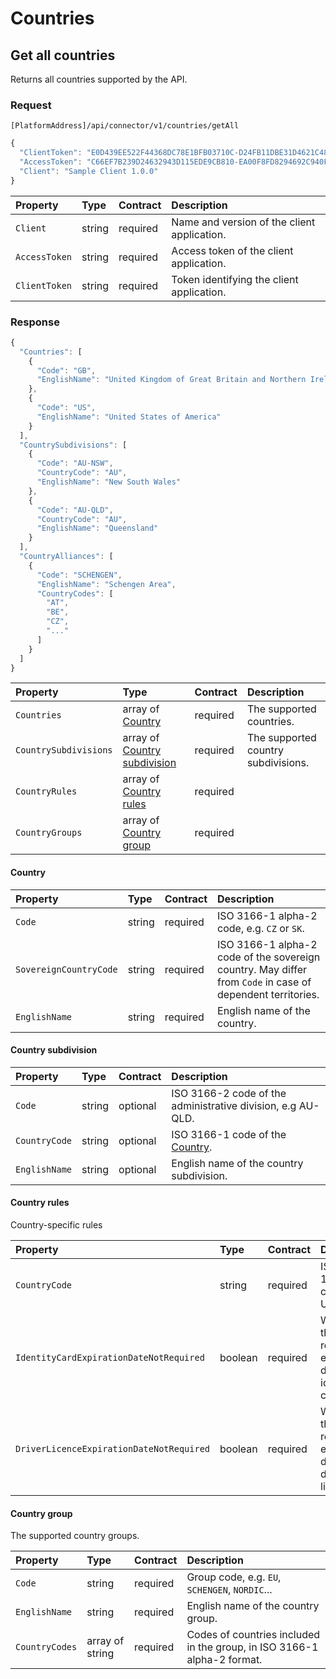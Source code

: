 <!-- AUTOMATICALLY GENERATED, DO NOT MODIFY -->
# Countries

## Get all countries

Returns all countries supported by the API.

### Request

`[PlatformAddress]/api/connector/v1/countries/getAll`

```javascript
{
  "ClientToken": "E0D439EE522F44368DC78E1BFB03710C-D24FB11DBE31D4621C4817E028D9E1D",
  "AccessToken": "C66EF7B239D24632943D115EDE9CB810-EA00F8FD8294692C940F6B5A8F9453D",
  "Client": "Sample Client 1.0.0"
}
```

| Property | Type | Contract | Description |
| :-- | :-- | :-- | :-- |
| `Client` | string | required | Name and version of the client application. |
| `AccessToken` | string | required | Access token of the client application. |
| `ClientToken` | string | required | Token identifying the client application. |

### Response

```javascript
{
  "Countries": [
    {
      "Code": "GB",
      "EnglishName": "United Kingdom of Great Britain and Northern Ireland"
    },
    {
      "Code": "US",
      "EnglishName": "United States of America"
    }
  ],
  "CountrySubdivisions": [
    {
      "Code": "AU-NSW",
      "CountryCode": "AU",
      "EnglishName": "New South Wales"
    },
    {
      "Code": "AU-QLD",
      "CountryCode": "AU",
      "EnglishName": "Queensland"
    }
  ],
  "CountryAlliances": [
    {
      "Code": "SCHENGEN",
      "EnglishName": "Schengen Area",
      "CountryCodes": [
        "AT",
        "BE",
        "CZ",
        "..."
      ]
    }
  ]
}
```

| Property | Type | Contract | Description |
| :-- | :-- | :-- | :-- |
| `Countries` | array of [Country](#country) | required | The supported countries. |
| `CountrySubdivisions` | array of [Country subdivision](#country-subdivision) | required | The supported country subdivisions. |
| `CountryRules` | array of [Country rules](#country-rules) | required |  |
| `CountryGroups` | array of [Country group](#country-group) | required |  |

#### Country

| Property | Type | Contract | Description |
| :-- | :-- | :-- | :-- |
| `Code` | string | required | ISO 3166-1 alpha-2 code, e.g. `CZ` or `SK`. |
| `SovereignCountryCode` | string | required | ISO 3166-1 alpha-2 code of the sovereign country. May differ from `Code` in case of dependent territories. |
| `EnglishName` | string | required | English name of the country. |

#### Country subdivision

| Property | Type | Contract | Description |
| :-- | :-- | :-- | :-- |
| `Code` | string | optional | ISO 3166-2 code of the administrative division, e.g AU-QLD. |
| `CountryCode` | string | optional | ISO 3166-1 code of the [Country](https://mews-systems.gitbook.io/connector-api/operations/countries#country). |
| `EnglishName` | string | optional | English name of the country subdivision. |

#### Country rules
Country-specific rules

| Property | Type | Contract | Description |
| :-- | :-- | :-- | :-- |
| `CountryCode` | string | required | ISO 3166-1 alpha-2 code, e.g. US or GB. |
| `IdentityCardExpirationDateNotRequired` | boolean | required | Whether the country requires expiration date for identity card. |
| `DriverLicenceExpirationDateNotRequired` | boolean | required | Whether the country requires expiration date for driver's licence. |

#### Country group
The supported country groups.

| Property | Type | Contract | Description |
| :-- | :-- | :-- | :-- |
| `Code` | string | required | Group code, e.g. `EU`, `SCHENGEN`, `NORDIC`... |
| `EnglishName` | string | required | English name of the country group. |
| `CountryCodes` | array of string | required | Codes of countries included in the group, in ISO 3166-1 alpha-2 format. |
